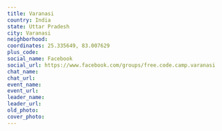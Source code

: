 ```yaml
---
title: Varanasi
country: India
state: Uttar Pradesh
city: Varanasi
neighborhood: 
coordinates: 25.335649, 83.007629
plus_code:
social_name: Facebook
social_url: https://www.facebook.com/groups/free.code.camp.varanasi
chat_name:
chat_url:
event_name:
event_url:
leader_name:
leader_url:
old_photo: 
cover_photo:
---
```

